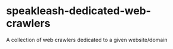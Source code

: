 # speakleash-dedicated-web-crawlers
A collection of web crawlers dedicated to a given website/domain
